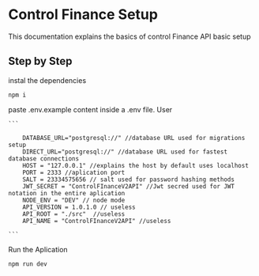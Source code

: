 # Control Finance Setup 
This documentation explains the basics of control Finance API basic setup 

## Step by Step

instal the dependencies 

``npm i``

paste .env.example content inside a .env file. User 

    ```

        DATABASE_URL="postgresql://" //database URL used for migrations setup
        DIRECT_URL="postgresql://" //database URL used for fastest database connections
        HOST = "127.0.0.1" //explains the host by default uses localhost
        PORT = 2333 //aplication port
        SALT = 23334575656 // salt used for password hashing methods 
        JWT_SECRET = "ControlFInanceV2API" //Jwt secred used for JWT notation in the entire aplication
        NODE_ENV = "DEV" // node mode
        API_VERSION = 1.0.1.0 // useless 
        API_ROOT = "./src"  //useless 
        API_NAME = "ControlFInanceV2API" //useless 
 
    ```

Run the Aplication

``npm run dev``